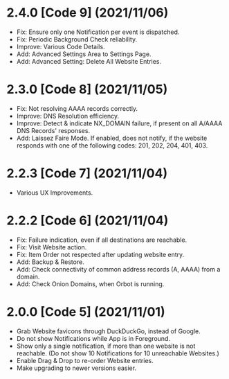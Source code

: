 # 2.4.0 [Code 9] (2021/11/06)
- Fix: Ensure only one Notification per event is dispatched.
- Fix: Periodic Background Check reliability.
- Improve: Various Code Details.
- Add: Advanced Settings Area to Settings Page.
- Add: Advanced Setting: Delete All Website Entries.

# 2.3.0 [Code 8] (2021/11/05)
- Fix: Not resolving AAAA records correctly.
- Improve: DNS Resolution efficiency.
- Improve: Detect & indicate NX_DOMAIN failure, if present on all A/AAAA DNS Records' responses.
- Add: Laissez Faire Mode. If enabled, does not notify, if the website responds with one of the following codes: 201, 202, 204, 401, 403.

# 2.2.3 [Code 7] (2021/11/04)
- Various UX Improvements.

# 2.2.2 [Code 6] (2021/11/04)
- Fix: Failure indication, even if all destinations are reachable.
- Fix: Visit Website action.
- Fix: Item Order not respected after updating website entry.
- Add: Backup & Restore.
- Add: Check connectivity of common address records (A, AAAA) from a domain.
- Add: Check Onion Domains, when Orbot is running.

# 2.0.0 [Code 5] (2021/11/01)
- Grab Website favicons through DuckDuckGo, instead of Google.
- Do not show Notifications while App is in Foreground.
- Show only a single notification, if more than one website is not reachable. (Do not show 10 Notifications for 10 unreachable Websites.)
- Enable Drag & Drop to re-order Website entries.
- Make upgrading to newer versions easier.